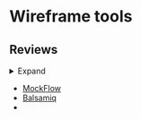 # Wireframe tools

## Reviews
<details><summary>Expand</summary>

* [webflow](https://webflow.com/blog/wireframe-tools)

</details>


* [MockFlow](https://www.mockflow.com/)
* [Balsamiq](https://balsamiq.com/)
* 